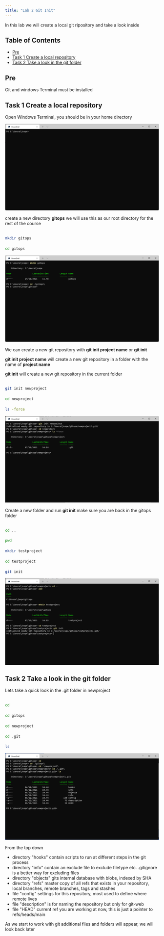 ```yaml
---
title: "Lab 2 Git Init"
---
```


In this lab we will create a local git ripository and take a look inside

## Table of Contents

- [Pre](#pre)
- [Task 1 Create a local repository](#task-1-create-a-local-repository)
- [Task 2 Take a look in the git folder](#task-2-take-a-look-in-the-git-folder)

## Pre

Git and windows Terminal must be installed

## Task 1 Create a local repository

Open Windows Terminal, you should be in your home directory

![Alt text](images/001_windows_terminal.png?raw=true "Windows Terminal")

create a new directory __gitops__ we will use this as our root directory for the rest of the course

```bash

mkdir gitops

cd gitops

```

![Alt text](images/002_gitops_dir.png?raw=true "Gitops dir")

We can create a new git repository with __git init project name__ or __git init__

__git init project name__ will create a new git repository in a folder with the name of __project name__

__git init__ will create a new git repository in the current folder

```bash

git init newproject

cd newproject

ls -force

```

![Alt text](images/003_gitinit.png?raw=true "Git init")

Create a new folder and run __git init__ make sure you are back in the gitops folder

```bash

cd ..

pwd

mkdir testproject

cd testproject

git init

```

![Alt text](images/004_gitinit2.png?raw=true "Git init")

## Task 2 Take a look in the git folder

Lets take a quick look in the .git folder in newproject

```bash

cd

cd gitops

cd newproject

cd .git

ls

```

![Alt text](images/005_gitfolder.png?raw=true "Git folder ls")

From the top down

- directory "hooks" contain scripts to run at different steps in the git process
- directory "info" contain an exclude file to exclude filetype etc. .gitignore is a better way for excluding files
- directory "objects" gits internal database with blobs, indexed by SHA
- directory "refs" master copy of all refs that exists in your repository, local branches, remote branches, tags and stashes
- file "config" settings for this repository, most used to define where remote lives
- file "description" is for naming the repository but only for git-web
- file "HEAD" current ref you are working at now, this is just a pointer to refs/heads/main

As we start to work with git additional files and folders will appear, we will look back later
